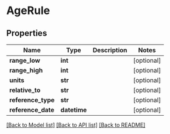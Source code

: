 # AgeRule


## Properties
Name | Type | Description | Notes
------------ | ------------- | ------------- | -------------
**range_low** | **int** |  | [optional] 
**range_high** | **int** |  | [optional] 
**units** | **str** |  | [optional] 
**relative_to** | **str** |  | [optional] 
**reference_type** | **str** |  | [optional] 
**reference_date** | **datetime** |  | [optional] 

[[Back to Model list]](../README.md#documentation-for-models) [[Back to API list]](../README.md#documentation-for-api-endpoints) [[Back to README]](../README.md)


